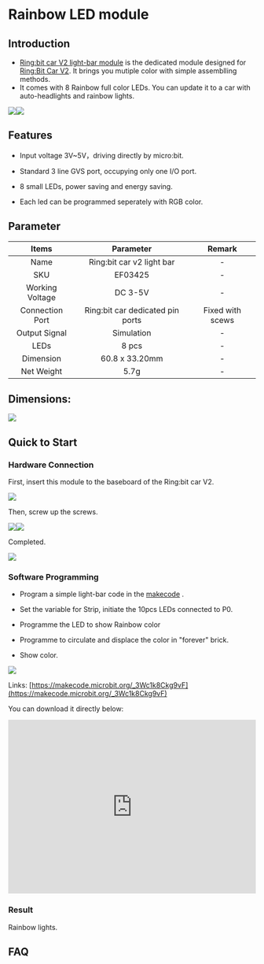 # Rainbow LED module

## Introduction

- [Ring:bit car V2 light-bar module](https://www.elecfreaks.com/ring-bit-car-accessories-sonar-bit-tracking-module-and-led-light-bar.html) is the dedicated module designed for [Ring:Bit Car V2](https://shop.elecfreaks.com/products/elecfreaks-micro-bit-ring-bit-v2-car-kit-without-micro-bit-board?_pos=4&_sid=66ba68dec&_ss=r). It brings you mutiple color with simple assemblling methods.
- It comes with 8 Rainbow full color LEDs. You can update it to a car with auto-headlights and rainbow lights.

![](https://raw.githubusercontent.com/elecfreaks/learn-cn/master/microbitKit/ring_bit_v2/images/ring_bit_v2_Rainbow_01.jpg)![](https://raw.githubusercontent.com/elecfreaks/learn-cn/master/microbitKit/ring_bit_v2/images/ring_bit_v2_Rainbow_02.jpg)

## Features

- Input voltage 3V~5V，driving directly by micro:bit.

- Standard 3 line GVS port, occupying only one I/O port.

- 8 small LEDs, power saving and energy saving.

- Each led can be programmed seperately with RGB color.

## Parameter


 Items | Parameter | Remark 
 :-: | :-: |:-:
 Name |Ring:bit car v2 light bar|-
 SKU|EF03425|-
 Working Voltage |DC 3-5V|-
 Connection Port |Ring:bit car dedicated pin ports|Fixed with scews
 Output Signal |Simulation|-
 LEDs |8 pcs|-
 Dimension |60.8 x 33.20mm|-
 Net Weight |5.7g|-


## Dimensions:


 ![](https://raw.githubusercontent.com/elecfreaks/learn-cn/master/microbitKit/ring_bit_v2/images/ring_bit_v2_Rainbow_03.png)

## Quick to Start


### Hardware Connection 

First, insert this module to the baseboard of the Ring:bit car V2.  

![](https://raw.githubusercontent.com/elecfreaks/learn-cn/master/microbitKit/ring_bit_v2/images/ring_bit_v2_Rainbow_04.gif)

Then, screw up the screws.

![](https://raw.githubusercontent.com/elecfreaks/learn-cn/master/microbitKit/ring_bit_v2/images/ring_bit_v2_Rainbow_05.gif)![](https://raw.githubusercontent.com/elecfreaks/learn-cn/master/microbitKit/ring_bit_v2/images/ring_bit_v2_Rainbow_06.gif)

Completed.

![](https://raw.githubusercontent.com/elecfreaks/learn-cn/master/microbitKit/ring_bit_v2/images/ring_bit_v2_Rainbow_07.jpg)

### Software Programming


- Program a simple light-bar code in the [makecode](https://makecode.microbit.org/) .

- Set the variable for Strip, initiate the 10pcs LEDs connected to P0.
- Programme the LED to show Rainbow color
- Programme to circulate and displace the color in "forever" brick.
- Show color.

![](https://raw.githubusercontent.com/elecfreaks/learn-cn/master/microbitKit/ring_bit_v2/images/ring_bit_v2_Rainbow_08.png)

 Links: [https://makecode.microbit.org/_3Wc1k8Ckg9vF](https://makecode.microbit.org/_3Wc1k8Ckg9vF)

You can download it directly below:

 <div style="position:relative;height:0;padding-bottom:70%;overflow:hidden;"><iframe style="position:absolute;top:0;left:0;width:100%;height:100%;" src="https://makecode.microbit.org/#pub:_3Wc1k8Ckg9vF" frameborder="0" sandbox="allow-popups allow-forms allow-scripts allow-same-origin"></iframe></div>

### Result

Rainbow lights.

## FAQ

